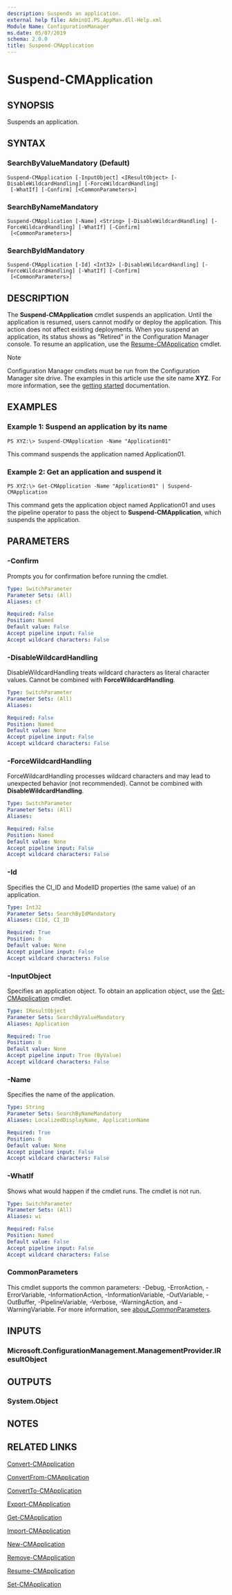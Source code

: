 ```yaml
---
description: Suspends an application.
external help file: AdminUI.PS.AppMan.dll-Help.xml
Module Name: ConfigurationManager
ms.date: 05/07/2019
schema: 2.0.0
title: Suspend-CMApplication
---
```


# Suspend-CMApplication

## SYNOPSIS
Suspends an application.

## SYNTAX

### SearchByValueMandatory (Default)
```
Suspend-CMApplication [-InputObject] <IResultObject> [-DisableWildcardHandling] [-ForceWildcardHandling]
 [-WhatIf] [-Confirm] [<CommonParameters>]
```

### SearchByNameMandatory
```
Suspend-CMApplication [-Name] <String> [-DisableWildcardHandling] [-ForceWildcardHandling] [-WhatIf] [-Confirm]
 [<CommonParameters>]
```

### SearchByIdMandatory
```
Suspend-CMApplication [-Id] <Int32> [-DisableWildcardHandling] [-ForceWildcardHandling] [-WhatIf] [-Confirm]
 [<CommonParameters>]
```

## DESCRIPTION
The **Suspend-CMApplication** cmdlet suspends an application.
Until the application is resumed, users cannot modify or deploy the application.
This action does not affect existing deployments.
When you suspend an application, its status shows as "Retired" in the Configuration Manager console.
To resume an application, use the [Resume-CMApplication](Resume-CMApplication.md) cmdlet.

> [!NOTE]
> Configuration Manager cmdlets must be run from the Configuration Manager site drive.
> The examples in this article use the site name **XYZ**. For more information, see the
> [getting started](/powershell/sccm/overview) documentation.

## EXAMPLES

### Example 1: Suspend an application by its name
```
PS XYZ:\> Suspend-CMApplication -Name "Application01"
```

This command suspends the application named Application01.

### Example 2: Get an application and suspend it
```
PS XYZ:\> Get-CMApplication -Name "Application01" | Suspend-CMApplication
```

This command gets the application object named Application01 and uses the pipeline operator to pass the object to **Suspend-CMApplication**, which suspends the application.

## PARAMETERS

### -Confirm
Prompts you for confirmation before running the cmdlet.

```yaml
Type: SwitchParameter
Parameter Sets: (All)
Aliases: cf

Required: False
Position: Named
Default value: False
Accept pipeline input: False
Accept wildcard characters: False
```

### -DisableWildcardHandling
DisableWildcardHandling treats wildcard characters as literal character values. Cannot be combined with **ForceWildcardHandling**.

```yaml
Type: SwitchParameter
Parameter Sets: (All)
Aliases:

Required: False
Position: Named
Default value: None
Accept pipeline input: False
Accept wildcard characters: False
```

### -ForceWildcardHandling
ForceWildcardHandling processes wildcard characters and may lead to unexpected behavior (not recommended). Cannot be combined with **DisableWildcardHandling**.

```yaml
Type: SwitchParameter
Parameter Sets: (All)
Aliases:

Required: False
Position: Named
Default value: None
Accept pipeline input: False
Accept wildcard characters: False
```

### -Id
Specifies the CI_ID and ModelID properties (the same value) of an application.

```yaml
Type: Int32
Parameter Sets: SearchByIdMandatory
Aliases: CIId, CI_ID

Required: True
Position: 0
Default value: None
Accept pipeline input: False
Accept wildcard characters: False
```

### -InputObject
Specifies an application object.
To obtain an application object, use the [Get-CMApplication](Get-CMApplication.md) cmdlet.

```yaml
Type: IResultObject
Parameter Sets: SearchByValueMandatory
Aliases: Application

Required: True
Position: 0
Default value: None
Accept pipeline input: True (ByValue)
Accept wildcard characters: False
```

### -Name
Specifies the name of the application.

```yaml
Type: String
Parameter Sets: SearchByNameMandatory
Aliases: LocalizedDisplayName, ApplicationName

Required: True
Position: 0
Default value: None
Accept pipeline input: False
Accept wildcard characters: False
```

### -WhatIf
Shows what would happen if the cmdlet runs.
The cmdlet is not run.

```yaml
Type: SwitchParameter
Parameter Sets: (All)
Aliases: wi

Required: False
Position: Named
Default value: False
Accept pipeline input: False
Accept wildcard characters: False
```

### CommonParameters
This cmdlet supports the common parameters: -Debug, -ErrorAction, -ErrorVariable, -InformationAction, -InformationVariable, -OutVariable, -OutBuffer, -PipelineVariable, -Verbose, -WarningAction, and -WarningVariable. For more information, see [about_CommonParameters](http://go.microsoft.com/fwlink/?LinkID=113216).

## INPUTS

### Microsoft.ConfigurationManagement.ManagementProvider.IResultObject

## OUTPUTS

### System.Object
## NOTES

## RELATED LINKS

[Convert-CMApplication](Convert-CMApplication.md)

[ConvertFrom-CMApplication](ConvertFrom-CMApplication.md)

[ConvertTo-CMApplication](ConvertTo-CMApplication.md)

[Export-CMApplication](Export-CMApplication.md)

[Get-CMApplication](Get-CMApplication.md)

[Import-CMApplication](Import-CMApplication.md)

[New-CMApplication](New-CMApplication.md)

[Remove-CMApplication](Remove-CMApplication.md)

[Resume-CMApplication](Resume-CMApplication.md)

[Set-CMApplication](Set-CMApplication.md)
